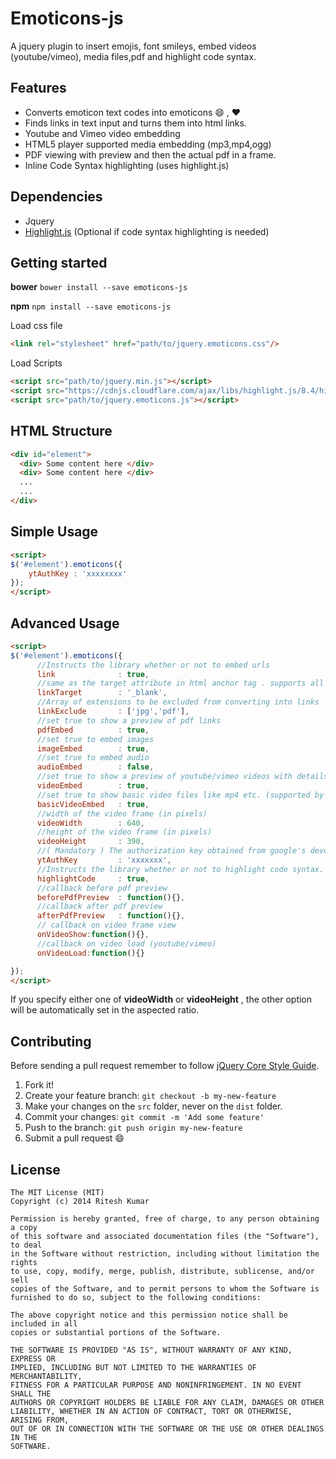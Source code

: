 Emoticons-js
============

A jquery plugin to insert emojis, font smileys, embed videos (youtube/vimeo), media files,pdf and highlight code syntax.

Features
--------

* Converts emoticon text codes into emoticons :smile: , :heart:
* Finds links in text input and turns them into html links.
* Youtube and Vimeo video embedding
* HTML5 player supported media embedding (mp3,mp4,ogg)
* PDF viewing with preview and then the actual pdf in a frame.
* Inline Code Syntax highlighting (uses highlight.js)

Dependencies
------------
* Jquery
* [Highlight.js](https://highlightjs.org/) (Optional if code syntax highlighting is needed)

Getting started
---------------

**bower**
```bower install --save emoticons-js```

**npm**
```npm install --save emoticons-js```

Load css file
```html
<link rel="stylesheet" href="path/to/jquery.emoticons.css"/>
```

Load Scripts
```html
<script src="path/to/jquery.min.js"></script>
<script src="https://cdnjs.cloudflare.com/ajax/libs/highlight.js/8.4/highlight.min.js"></script> <!--==== Optional =====-->
<script src="path/to/jquery.emoticons.js"></script>
```

HTML Structure
--------------
```html
<div id="element">
  <div> Some content here </div>
  <div> Some content here </div>
  ...
  ...
</div>
```

Simple Usage
------------
```html
<script>
$('#element').emoticons({
    ytAuthKey : 'xxxxxxxx'
});
</script>
```
Advanced Usage
--------------

```html
<script>
$('#element').emoticons({
      //Instructs the library whether or not to embed urls
      link              : true,
      //same as the target attribute in html anchor tag . supports all html supported target values.
      linkTarget        : '_blank',
      //Array of extensions to be excluded from converting into links
      linkExclude       : ['jpg','pdf'],
      //set true to show a preview of pdf links
      pdfEmbed          : true,
      //set true to embed images
      imageEmbed        : true,
      //set true to embed audio
      audioEmbed        : false,
      //set true to show a preview of youtube/vimeo videos with details
      videoEmbed        : true,
      //set true to show basic video files like mp4 etc. (supported by html5 player)
      basicVideoEmbed   : true,
      //width of the video frame (in pixels)
      videoWidth        : 640,
      //height of the video frame (in pixels)
      videoHeight       : 390,
      //( Mandatory ) The authorization key obtained from google's developer console for using youtube data api
      ytAuthKey         : 'xxxxxxx',
      //Instructs the library whether or not to highlight code syntax.
      highlightCode     : true,
      //callback before pdf preview
      beforePdfPreview  : function(){},
      //callback after pdf preview
      afterPdfPreview   : function(){},
      // callback on video frame view
      onVideoShow:function(){},
      //callback on video load (youtube/vimeo)
      onVideoLoad:function(){}

});
</script>
```
If you specify either one of **videoWidth** or **videoHeight** , the other option will be automatically set in the aspected ratio.


Contributing
------------

Before sending a pull request remember to follow [jQuery Core Style Guide](http://contribute.jquery.org/style-guide/js/).

1. Fork it!
2. Create your feature branch: `git checkout -b my-new-feature`
3. Make your changes on the `src` folder, never on the `dist` folder.
4. Commit your changes: `git commit -m 'Add some feature'`
5. Push to the branch: `git push origin my-new-feature`
6. Submit a pull request :smile:

License
-------

```
The MIT License (MIT)
Copyright (c) 2014 Ritesh Kumar

Permission is hereby granted, free of charge, to any person obtaining a copy
of this software and associated documentation files (the "Software"), to deal
in the Software without restriction, including without limitation the rights
to use, copy, modify, merge, publish, distribute, sublicense, and/or sell
copies of the Software, and to permit persons to whom the Software is
furnished to do so, subject to the following conditions:

The above copyright notice and this permission notice shall be included in all
copies or substantial portions of the Software.

THE SOFTWARE IS PROVIDED "AS IS", WITHOUT WARRANTY OF ANY KIND, EXPRESS OR
IMPLIED, INCLUDING BUT NOT LIMITED TO THE WARRANTIES OF MERCHANTABILITY,
FITNESS FOR A PARTICULAR PURPOSE AND NONINFRINGEMENT. IN NO EVENT SHALL THE
AUTHORS OR COPYRIGHT HOLDERS BE LIABLE FOR ANY CLAIM, DAMAGES OR OTHER
LIABILITY, WHETHER IN AN ACTION OF CONTRACT, TORT OR OTHERWISE, ARISING FROM,
OUT OF OR IN CONNECTION WITH THE SOFTWARE OR THE USE OR OTHER DEALINGS IN THE
SOFTWARE.
```



